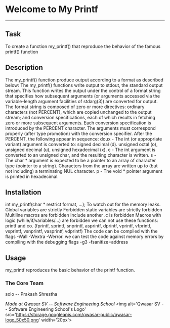 # Welcome to My Printf
***

## Task
To create a function my_printf() that reproduce the behavior of the famous printf() function

## Description
The my_printf() function produce output according to a format as described below:
The my_printf() functions write output to stdout, the standard output stream.
This function writes the output under the control of a format string that specifies
how subsequent arguments (or arguments accessed via the variable-length argument facilities of stdarg(3)) are converted for output.
The format string is composed of zero or more directives: ordinary characters (not PERCENT), which are copied unchanged to the output stream; 
and conversion specifications, each of which results in fetching zero or more subsequent arguments.
Each conversion specification is introduced by the PERCENT character. The arguments must correspond properly (after type promotion) with the 
conversion specifier.
After the PERCENT, the following appear in sequence:
doux - The int (or appropriate variant) argument is converted to: signed decimal (d). unsigned octal (o), unsigned decimal (u), unsigned hexadecimal (x).
c - The int argument is converted to an unsigned char, and the resulting character is written.
s - The char * argument is expected to be a pointer to an array of character type (pointer to a string). Characters from the array are written up to (but not including) a terminating NUL character.
p - The void * pointer argument is printed in hexadecimal.

## Installation

int my_printf(char * restrict format, ...);
To watch out for the memory leaks.
Global variables are strictly Forbidden
static variables are strictly forbidden
Multiline macros are forbidden
Include another .c is forbidden
Macros with logic (while/if/variables/...) are forbidden
we can not use these functions: printf and co. (fprintf, sprintf, snprintf, asprintf, dprintf, vprintf, vfprintf, vsprintf, vsnprintf, vasprintf, vdprintf)
The code can be compiled with the flags -Wall -Wextra -Werror.
we can test the code against memory errors by compiling with the debugging flags -g3 -fsanitize=address

## Usage

my_printf reproduces  the basic behavior of the printf function.

### The Core Team

solo -- Prakash Shrestha

<span><i>Made at <a href='https://qwasar.io'>Qwasar SV -- Software Engineering School</a></i></span>
<span><img alt='Qwasar SV -- Software Engineering School's Logo' src='https://storage.googleapis.com/qwasar-public/qwasar-logo_50x50.png' width='20px'></span>
